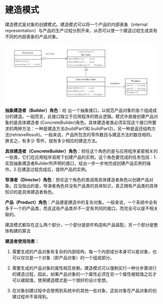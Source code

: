 # 建造模式

建造模式是对象的创建模式。建造模式可以将一个产品的内部表象（internal representation）与产品的生产过程分割开来，从而可以使一个建造过程生成具有不同的内部表象的产品对象。

![建造者模式](../../images/建造者模式.png)

**抽象建造者（Builder）角色**：给 出一个抽象接口，以规范产品对象的各个组成成分的建造。一般而言，此接口独立于应用程序的商业逻辑。模式中直接创建产品对象的是具体建造者 (ConcreteBuilder)角色。具体建造者类必须实现这个接口所要求的两种方法：一种是建造方法(buildPart1和 buildPart2)，另一种是返还结构方法(retrieveResult)。一般来说，产品所包含的零件数目与建造方法的数目相符。换言之，有多少 零件，就有多少相应的建造方法。

**具体建造者（ConcreteBuilder）角色**：担任这个角色的是与应用程序紧密相关的一些类，它们在应用程序调用下创建产品的实例。这个角色要完成的任务包括：1.实现抽象建造者Builder所声明的接口，给出一步一步地完成创建产品实例的操作。2.在建造过程完成后，提供产品的实例。

**导演者（Director）角色**：担任这个角色的类调用具体建造者角色以创建产品对象。应当指出的是，导演者角色并没有产品类的具体知识，真正拥有产品类的具体知识的是具体建造者角色。

**产品（Product）角色**：产品便是建造中的复杂对象。一般来说，一个系统中会有多于一个的产品类，而且这些产品类并不一定有共同的接口，而完全可以是不相关联的。

建造模式都存在这么两个部分，一个部分是部件构造和产品装配，另一个部分是整体构建的算法


**建造者使用场景：**

1. 需要生成的产品对象有复杂的内部结构，每一个内部成分本身可以是对象，也可以仅仅是一个对象（即产品对象）的一个组成部分。

2. 需要生成的产品对象的属性相互依赖。建造模式可以强制实行一种分步骤进行的建造过程，因此，如果产品对象的一个属性必须在另一个属性被赋值之后才可以被赋值，使用建造模式是一个很好的设计思想。

3. 在对象创建过程中会使用到系统中的其他一些对象，这些对象在产品对象的创建过程中不易得到。
